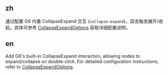 ## zh

通过配置 G6 内置 CollapseExpand 交互 (`collapse-expand`)，双击触发展开/收起。具体可参考 [CollapseExpandOptions](https://g6.antv.antgroup.com/api/behaviors/collapse-expand) 获取详细配置说明。

## en

Add G6's built-in CollapseExpand interaction, allowing nodes to expand/collapse on double-click. For detailed configuration instructions, refer to [CollapseExpandOptions](https://g6.antv.antgroup.com/en/api/behaviors/collapse-expand).
